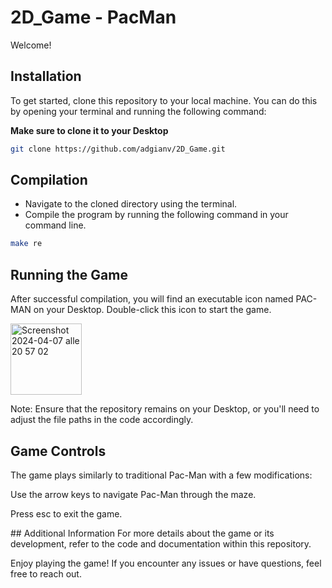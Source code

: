 # 2D_Game - PacMan

Welcome!

## Installation

To get started, clone this repository to your local machine. You can do this by opening your terminal and running the following command:

**Make sure to clone it to your Desktop**

```bash
git clone https://github.com/adgianv/2D_Game.git
```

## Compilation

- Navigate to the cloned directory using the terminal.
- Compile the program by running the following command in your command line.

```bash
make re
```

## Running the Game
After successful compilation, you will find an executable icon named PAC-MAN on your Desktop. Double-click this icon to start the game.

<img width="114" alt="Screenshot 2024-04-07 alle 20 57 02" src="https://github.com/adgianv/2D_Game/assets/137940937/f1592009-b062-4b0f-9099-926ea8441aed">

Note: Ensure that the repository remains on your Desktop, or you'll need to adjust the file paths in the code accordingly.

## Game Controls
The game plays similarly to traditional Pac-Man with a few modifications:

Use the arrow keys to navigate Pac-Man through the maze.

Press esc to exit the game.

## Additional Information
For more details about the game or its development, refer to the code and documentation within this repository.

Enjoy playing the game! If you encounter any issues or have questions, feel free to reach out.

